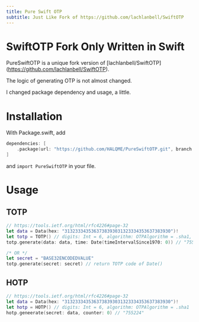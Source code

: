 ```yaml
---
title: Pure Swift OTP
subtitle: Just Like Fork of https://github.com/lachlanbell/SwiftOTP
---
```

# SwiftOTP Fork Only Written in Swift

PureSwiftOTP is a unique fork version of \[lachlanbell/SwiftOTP\](https://github.com/lachlanbell/SwiftOTP).

The logic of generating OTP is not almost changed.

I changed package dependency and usage, a little.

# Installation

With Package.swift, add

```swift
dependencies: [
    .package(url: "https://github.com/HALQME/PureSwiftOTP.git", branch: "main")
]
```

and `import PureSwiftOTP` in your file.

# Usage

## TOTP

```swift
// https://tools.ietf.org/html/rfc4226#page-32
let data = Data(hex: "3132333435363738393031323334353637383930")!
let totp = TOTP() // digits: Int = 6, algorithm: OTPAlgorithm = .sha1, timeInterval: TimeInterval = 30
totp.generate(data: data, time: Date(timeIntervalSince1970: 0)) // "755224"

/* OR */
let secret = "BASE32ENCODEDVALUE"
totp.generate(secret: secret) // return TOTP code of Date()
```

## HOTP

```swift
// https://tools.ietf.org/html/rfc4226#page-32
let data = Data(hex: "3132333435363738393031323334353637383930")!
let hotp = HOTP() // digits: Int = 6, algorithm: OTPAlgorithm = .sha1
hotp.geneerate(secret: data, counter: 0) // "755224"
```